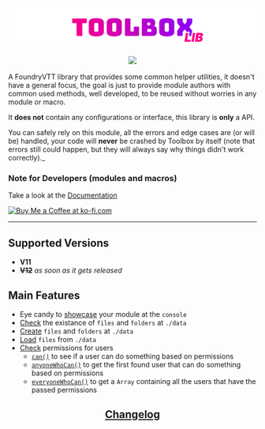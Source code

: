 <a href="https://foundryvtt.com/packages/toolbox">
    <p align="center">
        <img src="https://raw.githubusercontent.com/RPG-Made-Simple/FVTT-Toolbox/main/branding/title.png" alt="Toolbox Title">
    </p>
</a>

<p align="center">
    <a href="https://discord.gg/RAgPXB4zG7">
        <img src="https://discord.com/api/guilds/1071251491375042661/widget.png?style=shield"/>
    </a>
</p>

A FoundryVTT library that provides some common helper utilities, it doesn't have a general focus, the goal is just to provide module authors with common used methods, well developed, to be reused without worries in any module or macro.

It **does not** contain any configurations or interface, this library is **only** a API.

You can safely rely on this module, all the errors and edge cases are (or will be) handled, your code will **never** be crashed by Toolbox by itself (note that errors still could happen, but they will always say why things didn't work correctly)._

### Note for Developers (modules and macros)
Take a look at the [Documentation](https://docs.rpgmadesimple.com/FVTT-Toolbox/#/apiReference)

<a href='https://ko-fi.com/T6T8IFCB5' target='_blank'><img height='36' style='border:0px;height:36px;' src='https://storage.ko-fi.com/cdn/kofi5.png?v=3' border='0' alt='Buy Me a Coffee at ko-fi.com' /></a>

---
## Supported Versions
- **V11**
- ~~**V12**~~ _as soon as it gets released_

## Main Features
- Eye candy to [showcase]() your module at the `console`
- [Check]() the existance of `files` and `folders` at `./data`
- [Create]() `files` and `folders` at `./data`
- [Load]() `files` from `./data`
- [Check]() permissions for users
  - [`can()`]() to see if a user can do something based on permissions
  - [`anyoneWhoCan()`]() to get the first found user that can do something based on permissions
  - [`everyoneWhoCan()`]() to get a `Array` containing all the users that have the passed permissions


<h2 align="center"> <a href="https://github.com/ZotyDev/FoundryVTT-Toolbox/blob/main/CHANGELOG.md"> Changelog</a> </h2>
